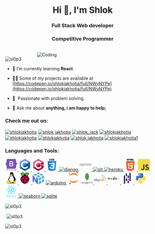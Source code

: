 <h1 align="center">Hi 👋, I'm Shlok</h1>
<h3 align="center">Full Stack Web developer</h3>
<h3 align="center">Competitive Programmer</h3>
<br>
<img align="right" alt="Coding" width="400" src= "https://media3.giphy.com/media/qgQUggAC3Pfv687qPC/giphy.gif?cid=790b76117d4dc2306e1ba6d2f09f1ab3a35a6faf6791938b&rid=giphy.gif&ct=g">

<p align="left"> <img src="https://komarev.com/ghpvc/?username=sl0p3&label=Profile%20views&color=0e75b6&style=flat" alt="sl0p3" /> </p>

- 🌱 I’m currently learning **React**

- 👨‍💻 Some of my projects are available at [https://codepen.io/shlokjakhotia/full/NWvNYPe](https://codepen.io/shlokjakhotia/full/NWvNYPe)

- :heartbeat: &nbsp;Passionate with problem solving.

- 💬 Ask me about **anything, i am happy to help;**

<h3 align="left">Check me out on:</h3>
<p align="left">
<a href="https://codepen.io/shlokjakhotia" target="blank"><img align="center" src="https://raw.githubusercontent.com/rahuldkjain/github-profile-readme-generator/master/src/images/icons/Social/codepen.svg" alt="shlokjakhotia" height="30" width="40" /></a>
<a href="https://linkedin.com/in/shlok jakhotia" target="blank"><img align="center" src="https://raw.githubusercontent.com/rahuldkjain/github-profile-readme-generator/master/src/images/icons/Social/linked-in-alt.svg" alt="shlok jakhotia" height="30" width="40" /></a>
<a href="https://www.codechef.com/users/shlok_jack" target="blank"><img align="center" src="https://cdn.jsdelivr.net/npm/simple-icons@3.1.0/icons/codechef.svg" alt="shlok_jack" height="30" width="40" /></a>
<a href="https://www.hackerrank.com/shlokjakhotia" target="blank"><img align="center" src="https://raw.githubusercontent.com/rahuldkjain/github-profile-readme-generator/master/src/images/icons/Social/hackerrank.svg" alt="shlokjakhotia" height="30" width="40" /></a>
<a href="https://codeforces.com/profile/shlokjakhotia" target="blank"><img align="center" src="https://raw.githubusercontent.com/rahuldkjain/github-profile-readme-generator/master/src/images/icons/Social/codeforces.svg" alt="shlokjakhotia" height="30" width="40" /></a>
<a href="https://www.leetcode.com/shlokjakhotia" target="blank"><img align="center" src="https://raw.githubusercontent.com/rahuldkjain/github-profile-readme-generator/master/src/images/icons/Social/leet-code.svg" alt="shlokjakhotia" height="30" width="40" /></a>
<a href="https://www.hackerearth.com/@shlokjakhotia" target="blank"><img align="center" src="https://raw.githubusercontent.com/rahuldkjain/github-profile-readme-generator/master/src/images/icons/Social/hackerearth.svg" alt="shlok jakhotia" height="30" width="40" /></a>
<a href="https://auth.geeksforgeeks.org/user/shlokjakhotia1" target="blank"><img align="center" src="https://raw.githubusercontent.com/rahuldkjain/github-profile-readme-generator/master/src/images/icons/Social/geeks-for-geeks.svg" alt="shlokjakhotia1" height="30" width="40" /></a>
</p>

<!-- <p align="left"> <a href="https://github.com/ryo-ma/github-profile-trophy"><img src="https://github-profile-trophy.vercel.app/?username=sl0p3&theme=gruvbox" alt="sl0p3" /></a> </p> -->

<h3 align="left">Languages and Tools:</h3>
<p align="left"> <a href="https://getbootstrap.com" target="_blank" rel="noreferrer"> <img src="https://raw.githubusercontent.com/devicons/devicon/master/icons/bootstrap/bootstrap-plain-wordmark.svg" alt="bootstrap" width="40" height="40"/> </a> <a href="https://www.cprogramming.com/" target="_blank" rel="noreferrer"> <img src="https://raw.githubusercontent.com/devicons/devicon/master/icons/c/c-original.svg" alt="c" width="40" height="40"/> </a> <a href="https://www.w3schools.com/cpp/" target="_blank" rel="noreferrer"> <img src="https://raw.githubusercontent.com/devicons/devicon/master/icons/cplusplus/cplusplus-original.svg" alt="cplusplus" width="40" height="40"/> </a> <a href="https://www.w3schools.com/css/" target="_blank" rel="noreferrer"> <img src="https://raw.githubusercontent.com/devicons/devicon/master/icons/css3/css3-original-wordmark.svg" alt="css3" width="40" height="40"/> </a> <a href="https://www.djangoproject.com/" target="_blank" rel="noreferrer"> <img src="https://cdn.worldvectorlogo.com/logos/django.svg" alt="django" width="40" height="40"/> </a> <a href="https://expressjs.com" target="_blank" rel="noreferrer"> <img src="https://raw.githubusercontent.com/devicons/devicon/master/icons/express/express-original-wordmark.svg" alt="express" width="40" height="40"/> </a> <a href="https://git-scm.com/" target="_blank" rel="noreferrer"> <img src="https://www.vectorlogo.zone/logos/git-scm/git-scm-icon.svg" alt="git" width="40" height="40"/> </a> <a href="https://heroku.com" target="_blank" rel="noreferrer"> <img src="https://www.vectorlogo.zone/logos/heroku/heroku-icon.svg" alt="heroku" width="40" height="40"/> </a> <a href="https://www.w3.org/html/" target="_blank" rel="noreferrer"> <img src="https://raw.githubusercontent.com/devicons/devicon/master/icons/html5/html5-original-wordmark.svg" alt="html5" width="40" height="40"/> </a> <a href="https://developer.mozilla.org/en-US/docs/Web/JavaScript" target="_blank" rel="noreferrer"> <img src="https://raw.githubusercontent.com/devicons/devicon/master/icons/javascript/javascript-original.svg" alt="javascript" width="40" height="40"/> </a> <a href="https://www.linux.org/" target="_blank" rel="noreferrer"> <img src="https://raw.githubusercontent.com/devicons/devicon/master/icons/linux/linux-original.svg" alt="linux" width="40" height="40"/> </a> <a href="https://www.raspberrypi.com/" target="_blank" rel="noreferrer"> <img src="https://raw.githubusercontent.com/devicons/devicon/1119b9f84c0290e0f0b38982099a2bd027a48bf1/icons/raspberrypi/raspberrypi-original.svg" alt="Raspberry Pi" width="40" height="40"/> </a> <a href="https://numpy.org/" target="_blank"> <img src="https://raw.githubusercontent.com/devicons/devicon/master/icons/numpy/numpy-original.svg" alt="numpy" width="40" height="40"/></a> <a href="https://www.arduino.cc/" target="_blank" rel="noreferrer"> <img src="https://cdn.worldvectorlogo.com/logos/arduino-1.svg" alt="arduino" width="40" height="40"/> </a>  <a href="https://jupyter.org/" target="_blank"> <img src="https://raw.githubusercontent.com/devicons/devicon/master/icons/jupyter/jupyter-original.svg" alt="Jupyter" width="40" height="40"/></a> <a href="https://www.mongodb.com/" target="_blank" rel="noreferrer"> <img src="https://raw.githubusercontent.com/devicons/devicon/master/icons/mongodb/mongodb-original-wordmark.svg" alt="mongodb" width="40" height="40"/> </a> <a href="https://www.mysql.com/" target="_blank" rel="noreferrer"> <img src="https://raw.githubusercontent.com/devicons/devicon/master/icons/mysql/mysql-original-wordmark.svg" alt="mysql" width="40" height="40"/> </a> <a href="https://nodejs.org" target="_blank" rel="noreferrer"> <img src="https://raw.githubusercontent.com/devicons/devicon/master/icons/nodejs/nodejs-original-wordmark.svg" alt="nodejs" width="40" height="40"/> </a> <a href="https://pandas.pydata.org/" target="_blank" rel="noreferrer"> <img src="https://raw.githubusercontent.com/devicons/devicon/2ae2a900d2f041da66e950e4d48052658d850630/icons/pandas/pandas-original.svg" alt="pandas" width="40" height="40"/> </a> <a href="https://www.python.org" target="_blank" rel="noreferrer"> <img src="https://raw.githubusercontent.com/devicons/devicon/master/icons/python/python-original.svg" alt="python" width="40" height="40"/> </a> <a href="https://reactjs.org/" target="_blank" rel="noreferrer"> <img src="https://raw.githubusercontent.com/devicons/devicon/master/icons/react/react-original-wordmark.svg" alt="react" width="40" height="40"/> </a> <a href="https://seaborn.pydata.org/" target="_blank" rel="noreferrer"> <img src="https://seaborn.pydata.org/_images/logo-mark-lightbg.svg" alt="seaborn" width="40" height="40"/> </a> <a href="https://www.sqlite.org/" target="_blank" rel="noreferrer"> <img src="https://www.vectorlogo.zone/logos/sqlite/sqlite-icon.svg" alt="sqlite" width="40" height="40"/> </a> </p>

<p><img align="center" src="https://github-readme-stats.vercel.app/api/top-langs?username=sl0p3&show_icons=true&theme=gruvbox&locale=en&layout=compact" alt="sl0p3" /></p>

<p>&nbsp;<img align="center" src="https://github-readme-stats.vercel.app/api?username=sl0p3&show_icons=true&theme=gruvbox&locale=en" alt="sl0p3" /></p>

<p><img align="center" src="https://github-readme-streak-stats.herokuapp.com/?user=sl0p3&theme=gruvbox" alt="sl0p3" /></p>
